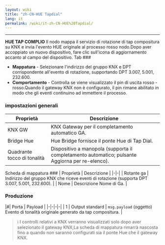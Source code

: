 ```yaml
---
layout: wiki
title: "zh-CN-HUE Tapdial"
lang: it
permalink: /wiki/it-zh-CN-HUE%20Tapdial/
---
```

---
**HUE TAP COMPLIO** Il nodo mappa il servizio di rotazione di tap compositura su KNX e invia l'evento HUE originale al processo rosso nodo.Dopo aver accoppiato un nuovo dispositivo, fare clic sull'icona di aggiornamento accanto al campo del dispositivo.
Tab ###
- **Mappatura** - Selezionare l'indirizzo del gruppo KNX e DPT corrispondente all'evento di rotazione, supportando DPT 3.007, 5.001, 232.600.
- **Comportamento** - Controlla se viene visualizzato il pin di uscita rosso -rosso.Quando il gateway KNX non è configurato, il pin rimane abilitato in modo che gli eventi continuino ad immettere il processo.
### impostazioni generali
| Proprietà | Descrizione |
|-|-|
| KNX GW | KNX Gateway per il completamento automatico GA.|
| Bridge Hue | Hue Bridge fornisce il ponte Hue di Tap Dial. |
| Quadrante tocco di tonalità |Dispositivo a manopola (supporta il completamento automatico; pulsante Aggiorna per re-elenco).|
Scheda di mappatura ###
| Proprietà | Descrizione |
|-|-|
| Rotante ga | Indirizzo del gruppo KNX che riceve eventi di rotazione (supporta DPT 3.007, 5.001, 232.600). |
| Nome | Descrizione Nome di Ga. |
### Produzione
|#| Porta | Payload |
|-|-|-|-|
| 1 | Output standard | `msg.payload` (oggetto) Evento di tonalità originale generato da tap compositura. |
> ℹ️ I controlli relativi a KNX verranno visualizzati solo dopo aver selezionato il gateway KNX;La scheda di mappatura rimarrà nascosta fino a quando non saranno configurati sia il ponte Hue che il gateway KNX.
